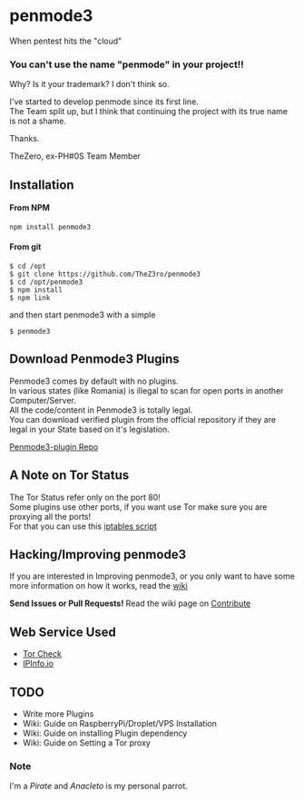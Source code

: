 # penmode3
When pentest hits the "cloud"

### You can't use the name "penmode" in your project!!
Why? Is it your trademark? I don't think so.

I've started to develop penmode since its first line.<br/>
The Team split up, but I think that continuing the project with its true name is not a shame.

Thanks.

TheZero, ex-PH#0S Team Member

## Installation

#### From NPM
`npm install penmode3`

#### From git
```
$ cd /opt
$ git clone https://github.com/TheZ3ro/penmode3
$ cd /opt/penmode3
$ npm install
$ npm link
```
and then start penmode3 with a simple
```
$ penmode3
```

## Download Penmode3 Plugins

Penmode3 comes by default with no plugins. <br/>
In various states (like Romania) is illegal to scan for open ports in another Computer/Server. <br/>
All the code/content in Penmode3 is totally legal. <br/>
You can download verified plugin from the official repository if they are legal in your State based on it's legislation. <br/>

[Penmode3-plugin Repo](http://github.com/TheZ3ro/penmode3-plugin)

## A Note on Tor Status
The Tor Status refer only on the port 80!<br/>
Some plugins use other ports, if you want use Tor make sure you are proxying all the ports!<br/>
For that you can use this [iptables script](https://github.com/ParrotSec/anonsurf/blob/master/anonsurf.sh)

## Hacking/Improving penmode3
If you are interested in Improving penmode3, or you only want to have
some more information on how it works, read the [wiki](https://github.com/TheZ3ro/penmode3/wiki/)

**Send Issues or Pull Requests!**
Read the wiki page on [Contribute](https://github.com/TheZ3ro/penmode3/wiki/Contribute)

## Web Service Used

 * [Tor Check](https://check.torproject.org/)
 * [IPInfo.io](http://ipinfo.io/)

## TODO

* Write more Plugins
* Wiki: Guide on RaspberryPi/Droplet/VPS Installation
* Wiki: Guide on installing Plugin dependency
* Wiki: Guide on Setting a Tor proxy

### Note
I'm a *Pirate* and *Anacleto* is my personal parrot.
